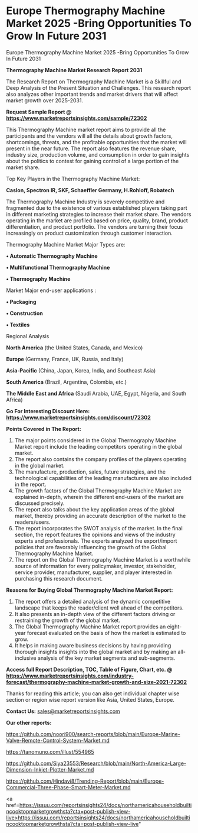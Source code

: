 # Europe Thermography Machine Market 2025 -Bring Opportunities To Grow In Future 2031
Europe Thermography Machine Market 2025 -Bring Opportunities To Grow In Future 2031

<strong>Thermography Machine Market Research Report 2031</strong>

The Research Report on Thermography Machine Market is a Skillful and Deep Analysis of the Present Situation and Challenges. This research report also analyzes other important trends and market drivers that will affect market growth over 2025-2031.

<strong>Request Sample Report @ <a href=https://www.marketreportsinsights.com/sample/72302>https://www.marketreportsinsights.com/sample/72302</a></strong>

This Thermography Machine market report aims to provide all the participants and the vendors will all the details about growth factors, shortcomings, threats, and the profitable opportunities that the market will present in the near future. The report also features the revenue share, industry size, production volume, and consumption in order to gain insights about the politics to contest for gaining control of a large portion of the market share.

Top Key Players in the Thermography Machine Market:

<strong>Caslon, Spectron IR, SKF, Schaeffler Germany, H.Rohloff, Robatech</strong>

The Thermography Machine Industry is severely competitive and fragmented due to the existence of various established players taking part in different marketing strategies to increase their market share. The vendors operating in the market are profiled based on price, quality, brand, product differentiation, and product portfolio. The vendors are turning their focus increasingly on product customization through customer interaction.

Thermography Machine Market Major Types are:

<strong>• Automatic Thermography Machine

• Multifunctional Thermography Machine

• Thermography Machine</strong>

Market Major end-user applications :

<strong>• Packaging

• Construction

• Textiles</strong>

Regional Analysis

</u><strong><b>North America</b></strong> (the United States, Canada, and Mexico)

<strong><b>Europe </b></strong>(Germany, France, UK, Russia, and Italy)

<strong><b>Asia-Pacific</b></strong> (China, Japan, Korea, India, and Southeast Asia)

<strong><b>South America</b></strong> (Brazil, Argentina, Colombia, etc.)

<strong><b>The Middle East and Africa</b></strong> (Saudi Arabia, UAE, Egypt, Nigeria, and South Africa)

<strong>Go For Interesting Discount Here: <a href=https://www.marketreportsinsights.com/discount/72302>https://www.marketreportsinsights.com/discount/72302</a></strong>

<strong>Points Covered in The Report:</strong>
<ol>
  <li>The major points considered in the Global Thermography Machine Market report include the leading competitors operating in the global market.</li>
  <li>The report also contains the company profiles of the players operating in the global market.</li>
  <li>The manufacture, production, sales, future strategies, and the technological capabilities of the leading manufacturers are also included in the report.</li>
  <li>The growth factors of the Global Thermography Machine Market are explained in-depth, wherein the different end-users of the market are discussed precisely.</li>
  <li>The report also talks about the key application areas of the global market, thereby providing an accurate description of the market to the readers/users.</li>
  <li>The report incorporates the SWOT analysis of the market. In the final section, the report features the opinions and views of the industry experts and professionals. The experts analyzed the export/import policies that are favorably influencing the growth of the Global Thermography Machine Market.</li>
  <li>The report on the Global Thermography Machine Market is a worthwhile source of information for every policymaker, investor, stakeholder, service provider, manufacturer, supplier, and player interested in purchasing this research document.</li>
</ol>
<strong>Reasons for Buying Global Thermography Machine Market Report:</strong>

<ol>
  <li>The report offers a detailed analysis of the dynamic competitive landscape that keeps the reader/client well ahead of the competitors.</li>
  <li>It also presents an in-depth view of the different factors driving or restraining the growth of the global market.</li>
  <li>The Global Thermography Machine Market report provides an eight-year forecast evaluated on the basis of how the market is estimated to grow.</li>
  <li>It helps in making aware business decisions by having providing thorough insights insights into the global market and by making an all-inclusive analysis of the key market segments and sub-segments.</li>
</ol>
<strong>Access full Report Description, TOC, Table of Figure, Chart, etc. @ <a href=https://www.marketreportsinsights.com/industry-forecast/thermography-machine-market-growth-and-size-2021-72302>https://www.marketreportsinsights.com/industry-forecast/thermography-machine-market-growth-and-size-2021-72302</a></strong>


Thanks for reading this article; you can also get individual chapter wise section or region wise report version like Asia, United States, Europe.

<strong>Contact Us:</strong>
sales@marketreportsinsights.com

<strong>Our other reports:</strong>

<a href=https://github.com/noori900/search-reports/blob/main/Europe-Marine-Valve-Remote-Control-System-Market.md>https://github.com/noori900/search-reports/blob/main/Europe-Marine-Valve-Remote-Control-System-Market.md</a>

<a href=https://tanomuno.com/illust/554965>https://tanomuno.com/illust/554965</a>

<a href=https://github.com/Siya23553/Research/blob/main/North-America-Large-Dimension-Inkjet-Plotter-Market.md>https://github.com/Siya23553/Research/blob/main/North-America-Large-Dimension-Inkjet-Plotter-Market.md</a>

<a href=https://github.com/Hindavi8/Trending-Report/blob/main/Europe-Commercial-Three-Phase-Smart-Meter-Market.md>https://github.com/Hindavi8/Trending-Report/blob/main/Europe-Commercial-Three-Phase-Smart-Meter-Market.md</a>

<a href=https://issuu.com/reportsinsights24/docs/northamericahouseholdbuiltincooktopmarketgrowthsta?cta=post-publish-view-live>https://issuu.com/reportsinsights24/docs/northamericahouseholdbuiltincooktopmarketgrowthsta?cta=post-publish-view-live</a>"

